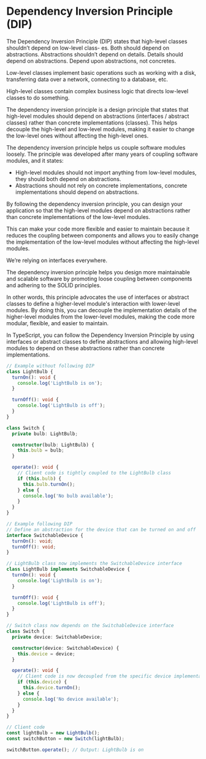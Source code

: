 # Dependency Inversion Principle (DIP)

The Dependency Inversion Principle (DIP) states that high-level classes shouldn’t depend on low-level class-
es. Both should depend on abstractions. Abstractions shouldn’t depend on details. Details should depend on
abstractions. Depend upon abstractions, not concretes.

Low-level classes implement basic operations such as working with a disk, transferring data over a network, connecting to a database, etc.

High-level classes contain complex business logic that directs low-level classes to do something.

The dependency inversion principle is a design principle that states that high-level modules should depend on abstractions (interfaces / abstract classes) rather than concrete implementations (classes). This helps decouple the high-level and low-level modules, making it easier to change the low-level ones without affecting the high-level ones.

The dependency inversion principle helps us couple software modules loosely. The principle was developed after many years of coupling software modules, and it states:

- High-level modules should not import anything from low-level modules, they should both depend on abstractions.
- Abstractions should not rely on concrete implementations, concrete implementations should depend on abstractions.

By following the dependency inversion principle, you can design your application so that the high-level modules depend on abstractions rather than concrete implementations of the low-level modules.

This can make your code more flexible and easier to maintain because it reduces the coupling between components and allows you to easily change the implementation of the low-level modules without affecting the high-level modules.

We’re relying on interfaces everywhere.

The dependency inversion principle helps you design more maintainable and scalable software by promoting loose coupling between components and adhering to the SOLID principles.

In other words, this principle advocates the use of interfaces or abstract classes to define a higher-level module's interaction with lower-level modules. By doing this, you can decouple the implementation details of the higher-level modules from the lower-level modules, making the code more modular, flexible, and easier to maintain.

In TypeScript, you can follow the Dependency Inversion Principle by using interfaces or abstract classes to define abstractions and allowing high-level modules to depend on these abstractions rather than concrete implementations.

```typescript
// Example without following DIP
class LightBulb {
  turnOn(): void {
    console.log('LightBulb is on');
  }

  turnOff(): void {
    console.log('LightBulb is off');
  }
}

class Switch {
  private bulb: LightBulb;

  constructor(bulb: LightBulb) {
    this.bulb = bulb;
  }

  operate(): void {
    // Client code is tightly coupled to the LightBulb class
    if (this.bulb) {
      this.bulb.turnOn();
    } else {
      console.log('No bulb available');
    }
  }
}

// Example following DIP
// Define an abstraction for the device that can be turned on and off
interface SwitchableDevice {
  turnOn(): void;
  turnOff(): void;
}

// LightBulb class now implements the SwitchableDevice interface
class LightBulb implements SwitchableDevice {
  turnOn(): void {
    console.log('LightBulb is on');
  }

  turnOff(): void {
    console.log('LightBulb is off');
  }
}

// Switch class now depends on the SwitchableDevice interface
class Switch {
  private device: SwitchableDevice;

  constructor(device: SwitchableDevice) {
    this.device = device;
  }

  operate(): void {
    // Client code is now decoupled from the specific device implementation
    if (this.device) {
      this.device.turnOn();
    } else {
      console.log('No device available');
    }
  }
}

// Client code
const lightBulb = new LightBulb();
const switchButton = new Switch(lightBulb);

switchButton.operate(); // Output: LightBulb is on
```

